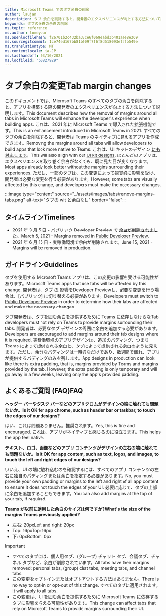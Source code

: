 ```yaml
---
title: Microsoft Teams でのタブ余白の削除
author: laujan
description: タブ 余白を削除すると、開発者のエクスペリエンスが向上する方法について説明します。
keywords: タブの余白の余白の削除
ms.topic: reference
ms.author: lomeybur
ms.openlocfilehash: f26701b2c432ba35ce6f069eabd3b401aae8e369
ms.sourcegitcommit: 1ce74ed167bb81bf09f7f6f8d518093efafb549e
ms.translationtype: MT
ms.contentlocale: ja-JP
ms.lasthandoff: 03/16/2021
ms.locfileid: "50827929"
---
```

# <a name="tab-margin-changes"></a><span data-ttu-id="b42d5-104">タブ余白の変更</span><span class="sxs-lookup"><span data-stu-id="b42d5-104">Tab margin changes</span></span>

<span data-ttu-id="b42d5-105">このドキュメントでは、Microsoft Teams のすべてのタブの余白を削除すると、アプリを構築する際の開発者のエクスペリエンスが向上する方法について説明します。</span><span class="sxs-lookup"><span data-stu-id="b42d5-105">This document describes how the removal of margins around all tabs in Microsoft Teams will enhance the developer's experience when building apps.</span></span> <span data-ttu-id="b42d5-106">これは、2021 年に Microsoft Teams で導入された拡張機能です。</span><span class="sxs-lookup"><span data-stu-id="b42d5-106">This is an enhancement introduced in Microsoft Teams in 2021.</span></span>
<span data-ttu-id="b42d5-107">すべてのタブの余白を削除すると、開発者は Teams のネイティブに見えるアプリを作成できます。</span><span class="sxs-lookup"><span data-stu-id="b42d5-107">Removing the margins around all tabs will allow developers to build apps that look more native to Teams.</span></span> <span data-ttu-id="b42d5-108">これは、UI キットのデザイン [にも対応します](~/tabs/design/tabs.md)。</span><span class="sxs-lookup"><span data-stu-id="b42d5-108">This will also align with our [UI kit designs](~/tabs/design/tabs.md).</span></span> <span data-ttu-id="b42d5-109">ほとんどのアプリは、エクスペリエンスを取り巻く余白がなくても、既に見た目が良くなります。</span><span class="sxs-lookup"><span data-stu-id="b42d5-109">Most apps already look better without the margins surrounding their experiences.</span></span> <span data-ttu-id="b42d5-110">ただし、一部のタブは、この変更によって視覚的に影響を受け、開発者は必要な変更を行う必要があります。</span><span class="sxs-lookup"><span data-stu-id="b42d5-110">However, some tabs are visually affected by this change, and developers must make the necessary changes.</span></span>

:::image type="content" source="../assets/images/tabs/remove-margins-tabs.png" alt-text="タブの wit と余白なし" border="false":::

## <a name="timelines"></a><span data-ttu-id="b42d5-112">タイムライン</span><span class="sxs-lookup"><span data-stu-id="b42d5-112">Timelines</span></span>

* <span data-ttu-id="b42d5-113">2021 年 3 月 5 日 - パブリック Developer Preview で [余白が削除されました](~/resources/dev-preview/developer-preview-intro.md)。</span><span class="sxs-lookup"><span data-stu-id="b42d5-113">March 5, 2021 - Margins removed in [Public Developer Preview](~/resources/dev-preview/developer-preview-intro.md).</span></span>
* <span data-ttu-id="b42d5-114">2021 年 6 月 15 日 - 実稼働環境で余白が削除されます。</span><span class="sxs-lookup"><span data-stu-id="b42d5-114">June 15, 2021 - Margins will be removed in production.</span></span>

## <a name="guidelines"></a><span data-ttu-id="b42d5-115">ガイドライン</span><span class="sxs-lookup"><span data-stu-id="b42d5-115">Guidelines</span></span>

<span data-ttu-id="b42d5-116">タブを使用する Microsoft Teams アプリは、この変更の影響を受ける可能性があります。</span><span class="sxs-lookup"><span data-stu-id="b42d5-116">Microsoft Teams apps that use tabs will be affected by this change.</span></span> <span data-ttu-id="b42d5-117">開発者は、タブ [の](~/resources/dev-preview/developer-preview-intro.md) 影響をDeveloper Previewし、必要な変更を行う場合は、[パブリック] に切り替える必要があります。</span><span class="sxs-lookup"><span data-stu-id="b42d5-117">Developers must switch to [Public Developer Preview](~/resources/dev-preview/developer-preview-intro.md) in order to determine how their tabs are affected and make the necessary changes.</span></span>

<span data-ttu-id="b42d5-118">タブ開発者は、タブを囲む余白を提供するために Teams に依存しなけらな</span><span class="sxs-lookup"><span data-stu-id="b42d5-118">Tab developers must not rely on Teams to provide margins surrounding their tabs.</span></span> <span data-ttu-id="b42d5-119">開発者は、必要なタブ デザインの周囲に余白を追加する必要があります。</span><span class="sxs-lookup"><span data-stu-id="b42d5-119">Developers are encouraged to add margins around their tab designs where it is required.</span></span> <span data-ttu-id="b42d5-120">実稼働環境のアプリデザインは、追加のパディング、つまり Teams によって提供される余白と、タブによって提供される余白のように見えます。ただし、余分なパディングは一時的なだけであり、数週間で離れ、アプリが提供するパディングのみを残します。</span><span class="sxs-lookup"><span data-stu-id="b42d5-120">App designs in production can look like there is extra padding, that is, margins provided by Teams and margins provided by the tab. However, the extra padding is only temporary and will go away in a few weeks, leaving only the app's provided padding.</span></span>

## <a name="faq"></a><span data-ttu-id="b42d5-121">よくあるご質問 (FAQ)</span><span class="sxs-lookup"><span data-stu-id="b42d5-121">FAQ</span></span>

<span data-ttu-id="b42d5-122">**ヘッダー バーやタスク バーなどのアプリクロムがデザインの端に触れても問題ないか。**</span><span class="sxs-lookup"><span data-stu-id="b42d5-122">**Is it OK for app chrome, such as header bar or taskbar, to touch the edges of our designs?**</span></span>

<span data-ttu-id="b42d5-123">はい、これは問題ありません。推奨されます。</span><span class="sxs-lookup"><span data-stu-id="b42d5-123">Yes, this is fine and encouraged.</span></span> <span data-ttu-id="b42d5-124">これは、アプリがネイティブと感じるのに役立ちます。</span><span class="sxs-lookup"><span data-stu-id="b42d5-124">This helps the app feel native.</span></span>

<span data-ttu-id="b42d5-125">**テキスト、ロゴ、画像などのアプリ コンテンツがデザインの左右の端に触れても問題ないか。**</span><span class="sxs-lookup"><span data-stu-id="b42d5-125">**Is it OK for app content, such as text, logos, and images, to touch the left and right edges of our designs?**</span></span>

<span data-ttu-id="b42d5-126">いいえ、UI の端に触れ込むのを確認するには、すべてのアプリ コンテンツの左右に独自のパディングまたは余白を指定する必要があります。</span><span class="sxs-lookup"><span data-stu-id="b42d5-126">No, you must provide your own padding or margins to the left and right of all app content to ensure it does not touch the edges of your UI.</span></span> <span data-ttu-id="b42d5-127">必要に応じて、タブの上部に余白を追加することもできます。</span><span class="sxs-lookup"><span data-stu-id="b42d5-127">You can also add margins at the top of your tab, if required.</span></span>

<span data-ttu-id="b42d5-128">**Teams が以前に適用した余白のサイズは何ですか?**</span><span class="sxs-lookup"><span data-stu-id="b42d5-128">**What's the size of the margins Teams previously applied?**</span></span>

* <span data-ttu-id="b42d5-129">左右: 20px</span><span class="sxs-lookup"><span data-stu-id="b42d5-129">Left and right: 20px</span></span>
* <span data-ttu-id="b42d5-130">Top: 16px</span><span class="sxs-lookup"><span data-stu-id="b42d5-130">Top: 16px</span></span>
* <span data-ttu-id="b42d5-131">下: 0px</span><span class="sxs-lookup"><span data-stu-id="b42d5-131">Bottom: 0px</span></span>

> [!IMPORTANT]
> * <span data-ttu-id="b42d5-132">すべてのタブには、個人用タブ、(グループ) チャット タブ、会議タブ、チャネル タブなど、余白が削除されています。</span><span class="sxs-lookup"><span data-stu-id="b42d5-132">All tabs have their margins removed: personal tabs, (group) chat tabs, meeting tabs, and channel tabs.</span></span>
> * <span data-ttu-id="b42d5-133">この変更をオプトインまたはオプトアウトする方法はありません。</span><span class="sxs-lookup"><span data-stu-id="b42d5-133">There is no way to opt-in or opt-out of this change.</span></span> <span data-ttu-id="b42d5-134">すべてのタブに適用されます。</span><span class="sxs-lookup"><span data-stu-id="b42d5-134">It will apply to all tabs.</span></span>
> * <span data-ttu-id="b42d5-135">この変更は、UI を囲む余白を提供するために Microsoft Teams に依存するタブに影響を与える可能性があります。</span><span class="sxs-lookup"><span data-stu-id="b42d5-135">This change can affect tabs that rely on Microsoft Teams to provide margins surrounding their UI.</span></span>
